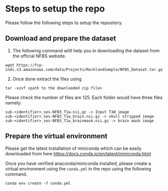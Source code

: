 # Steps to setup the repo

Please follow the following steps to setup the repository. 

## Download and prepare the dataset

1. The following command witll help you in downloading the dataset from the official NFBS website. 
```
wget https://fcp-indi.s3.amazonaws.com/data/Projects/RocklandSample/NFBS_Dataset.tar.gz
```

2. Once done extract the files using

```
tar -xzvf <path to the downlaoded zip file>
```
Please check the number of files are 125. Each folder would have three files namely:

```
sub-<identifier>_ses-NFB3_T1w.nii.gz -> Input T1W image 
sub-<identifier>_ses-NFB3_T1w_brain.nii.gz -> skull stripped image 
sub-<identifier>_ses-NFB3_T1w_brainmask.nii.gz -> brain mask image 

```

## Prepare the virtual environment 

Please get the latest installation of miniconda which can be easily downloaded from here https://docs.conda.io/en/latest/miniconda.html

Once you have verified anaconda/miniconda installed, please create a virtual environment using the `conda.yml` in the repo using the following command. 

```
conda env create -f conda.yml
```
